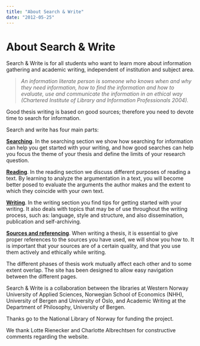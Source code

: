 ```yaml
---
title: "About Search & Write"
date: "2012-05-25"
---
```


# About Search & Write

Search & Write is for all students who want to learn more about information gathering and academic writing, independent of institution and subject area.

> _An information literate person is someone who knows when and why they need information, how to find the information and how to evaluate, use and communicate the information in an ethical way (Chartered Institute of Library and Information Professionals 2004)._

Good thesis writing is based on good sources; therefore you need to devote time to search for information.

Search and write has four main parts:

**[Searching](/en/searching/)**. In the searching section we show how searching for information can help you get started with your writing, and how good searches can help you focus the theme of your thesis and define the limits of your research question.

**[Reading](/en/reading/)**. In the reading section we discuss different purposes of reading a text. By learning to analyze the argumentation in a text, you will become better posed to evaluate the arguments the author makes and the extent to which they coincide with your own text.

**[Writing](/en/writing/)**. In the writing section you find tips for getting started with your writing. It also deals with topics that may be of use throughout the writing process, such as: language, style and structure, and also dissemination, publication and self-archiving.

**[Sources and referencing](/en/sources-and-referencing/)**. When writing a thesis, it is essential to give proper references to the sources you have used, we will show you how to. It is important that your sources are of a certain quality, and that you use them actively and ethically while writing.

The different phases of thesis work mutually affect each other and to some extent overlap. The site has been designed to allow easy navigation between the different pages.

Search & Write is a collaboration between the libraries at Western Norway University of Applied Sciences, Norwegian School of Economics (NHH), University of Bergen and University of Oslo, and Academic Writing at the Department of Philosophy, University of Bergen.

Thanks go to the National Library of Norway for funding the project.

We thank Lotte Rienecker and Charlotte Albrechtsen for constructive comments regarding the website.
